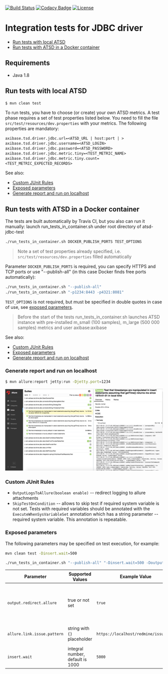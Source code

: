 [![Build Status](https://secure.travis-ci.org/axibase/atsd-jdbc-test.png?branch=master)](https://travis-ci.org/axibase/atsd-jdbc-test)
[![Codacy Badge](https://api.codacy.com/project/badge/Grade/f561a28bb0db4038b591a2e575f84e65)](https://www.codacy.com/app/anton-rib/atsd-jdbc-test?utm_source=github.com&amp;utm_medium=referral&amp;utm_content=axibase/atsd-jdbc-test&amp;utm_campaign=Badge_Grade)
[![License](https://img.shields.io/badge/License-Apache%202-blue.svg)](http://www.apache.org/licenses/LICENSE-2.0)

# Integration tests for JDBC driver

- [Run tests with local ATSD](#run-tests-with-local-atsd)
- [Run tests with ATSD in a Docker container](#run-tests-with-atsd-in-a-docker-container)

## Requirements

- Java 1.8

## Run tests with local ATSD

```bash
$ mvn clean test
```

To run tests, you have to choose (or create) your own ATSD metrics. A test phase requires a set of test properties listed below. You need to fill the file `src/test/resources/dev.properties` with your metrics. The following properties are mandatory:

```properties
axibase.tsd.driver.jdbc.url=<ATSD_URL | host:port | >
axibase.tsd.driver.jdbc.username=<ATSD_LOGIN>
axibase.tsd.driver.jdbc.password=<ATSD_PASSWORD>
axibase.tsd.driver.jdbc.metric.tiny=<TEST_METRIC_NAME>
axibase.tsd.driver.jdbc.metric.tiny.count=<TEST_METRIC_EXPECTED_RECORDS>
```

See also:

- [Custom JUnit Rules](#custom-junit-rules)
- [Exposed parameters](#exposed-parameters)
- [Generate report and run on localhost](#generate-report-and-run-on-localhost)

## Run tests with ATSD in a Docker container

The tests are built automatically by Travis CI, but you also can run it manually: launch run_tests_in_container.sh under root directory of atsd-jdbc-test

```bash
./run_tests_in_container.sh DOCKER_PUBLISH_PORTS TEST_OPTIONS
```

> Note a set of test properties already specified, i.e. `src/test/resources/dev.properties` filled automatically

Parameter `DOCKER_PUBLISH_PORTS` is required, you can specify HTTPS and TCP ports or use "--publish-all" (in this case Docker finds free ports automatically):

```bash
./run_tests_in_container.sh "--publish-all"
./run_tests_in_container.sh "-p1234:8443 -p4321:8081"
```

`TEST_OPTIONS` is not required, but must be specified in double quotes in case of use, see [exposed parameters](#exposed-parameters).

> Before the start of the tests run_tests_in_container.sh launches ATSD instance with pre-installed m_small (100 samples), m_large (500 000 samples) metrics and user axibase:axibase

See also:

- [Custom JUnit Rules](#custom-junit-rules)
- [Exposed parameters](#exposed-parameters)
- [Generate report and run on localhost](#generate-report-and-run-on-localhost)

### Generate report and run on localhost

```bash
$ mvn allure:report jetty:run -Djetty.port=1234
```

![](images/allure_fullscreen.png)

### Custom JUnit Rules

- `OutputLogsToAllure(boolean enable)` -- redirect logging to allure attachments
- `SkipTestOnCondition` -- allows to skip test if required system variable is not set. Tests with required variables should be annotated with the `ExecuteWhenSysVariableSet` annotation which has a string parameter -- required system variable. This annotation is repeatable.

### Exposed parameters

The following parameters may be specified on test execution, for example:

```bash
mvn clean test -Dinsert.wait=500
```

```bash
./run_tests_in_container.sh "--publish-all" "-Dinsert.wait=500 -Doutput.redirect.allure=true"
```

Parameter | Supported Values | Example Value | Description
------------|-------------|------------|-----------
`output.redirect.allure` | true or not set | `true` | Redirect per-test execution logging to allure attachment. Works only for tests with [OutputLogsToAllure](#custom-junit-rules) rule enabled
`allure.link.issue.pattern` | string with `{}` placeholder | `https://localhost/redmine/issues/{}` | Pattern for generating links to bugtracking system
`insert.wait` | integral number, default is 1000 | `5000` | waiting timeout in ms between insert and subsequent select statement
